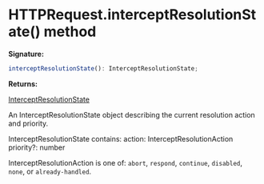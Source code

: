 # HTTPRequest.interceptResolutionState() method

**Signature:**

```typescript
interceptResolutionState(): InterceptResolutionState;
```

**Returns:**

[InterceptResolutionState](./puppeteer.interceptresolutionstate.md)

An InterceptResolutionState object describing the current resolution action and priority.

InterceptResolutionState contains: action: InterceptResolutionAction priority?: number

InterceptResolutionAction is one of: `abort`, `respond`, `continue`, `disabled`, `none`, or `already-handled`.
